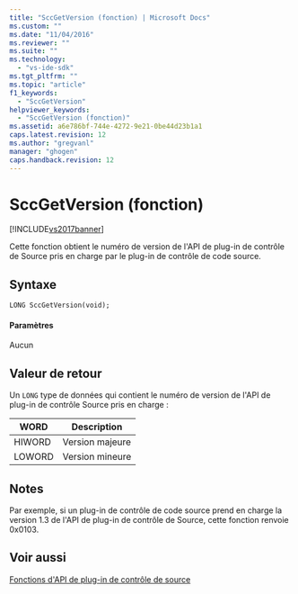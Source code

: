 ```yaml
---
title: "SccGetVersion (fonction) | Microsoft Docs"
ms.custom: ""
ms.date: "11/04/2016"
ms.reviewer: ""
ms.suite: ""
ms.technology: 
  - "vs-ide-sdk"
ms.tgt_pltfrm: ""
ms.topic: "article"
f1_keywords: 
  - "SccGetVersion"
helpviewer_keywords: 
  - "SccGetVersion (fonction)"
ms.assetid: a6e786bf-744e-4272-9e21-0be44d23b1a1
caps.latest.revision: 12
ms.author: "gregvanl"
manager: "ghogen"
caps.handback.revision: 12
---
```

# SccGetVersion (fonction)
[!INCLUDE[vs2017banner](../code-quality/includes/vs2017banner.md)]

Cette fonction obtient le numéro de version de l'API de plug\-in de contrôle de Source pris en charge par le plug\-in de contrôle de code source.  
  
## Syntaxe  
  
```cpp#  
LONG SccGetVersion(void);  
```  
  
#### Paramètres  
 Aucun  
  
## Valeur de retour  
 Un `LONG` type de données qui contient le numéro de version de l'API de plug\-in de contrôle Source pris en charge :  
  
|WORD|Description|  
|----------|-----------------|  
|HIWORD|Version majeure|  
|LOWORD|Version mineure|  
  
## Notes  
 Par exemple, si un plug\-in de contrôle de code source prend en charge la version 1.3 de l'API de plug\-in de contrôle de Source, cette fonction renvoie 0x0103.  
  
## Voir aussi  
 [Fonctions d'API de plug\-in de contrôle de source](../extensibility/source-control-plug-in-api-functions.md)